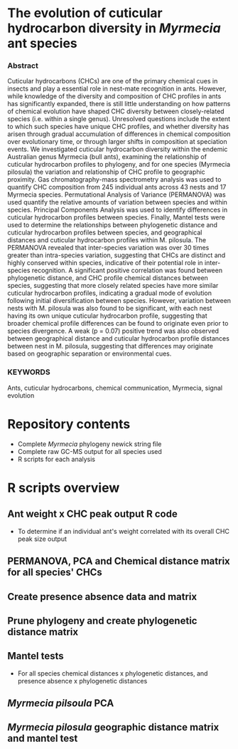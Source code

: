 # The evolution of cuticular hydrocarbon diversity in *Myrmecia* ant species
### Abstract
Cuticular hydrocarbons (CHCs) are one of the primary chemical cues in insects and play a essential role in nest-mate recognition in ants. However, while knowledge of the diversity and composition of CHC profiles in ants has significantly expanded, there is still little understanding on how patterns of chemical evolution have shaped CHC diversity between closely-related species (i.e. within a single genus). Unresolved questions include the extent to which such species have unique CHC profiles, and whether diversity has arisen through gradual accumulation of differences in chemical composition over evolutionary time, or through larger shifts in composition at speciation events. We investigated cuticular hydrocarbon diversity within the endemic Australian genus Myrmecia (bull ants),  examining the relationship of cuticular hydrocarbon profiles to phylogeny, and for one species (Myrmecia pilosula) the variation and relationship of CHC profile to geographic proximity.
Gas chromatography-mass spectrometry analysis was used to quantify CHC composition from 245 individual ants across 43 nests and 17 Myrmecia species. Permutational Analysis of Variance (PERMANOVA) was used quantify the relative amounts of variation between species and within species. Principal Components Analysis was used to identify differences in cuticular hydrocarbon profiles between species. Finally, Mantel tests were used to determine the relationships between phylogenetic distance and cuticular hydrocarbon profiles between species, and geographical distances and cuticular hydrocarbon profiles within M. pilosula. The PERMANOVA revealed that inter-species variation was over 30 times greater than intra-species variation, suggesting that CHCs are distinct and highly conserved within species, indicative of their potential role in inter-species recognition. A significant positive correlation was found between phylogenetic distance, and CHC profile chemical distances between species, suggesting that more closely related species have more similar cuticular hydrocarbon profiles, indicating a gradual mode of evolution following initial diversification between species. However, variation between nests with M. pilosula was also found to be significant, with each nest having its own unique cuticular hydrocarbon profile, suggesting that broader chemical profile differences can be found to originate even prior to species divergence. A weak (p = 0.07) positive trend was also observed between geographical distance and cuticular hydrocarbon profile distances between nest in M. pilosula, suggesting that differences may originate based on geographic separation or environmental cues.

### KEYWORDS
Ants, cuticular hydrocarbons, chemical communication, Myrmecia, signal evolution

# Repository contents
+ Complete *Myrmecia* phylogeny newick string file
+ Complete raw GC-MS output for all species used
+ R scripts for each analysis 

# R scripts overview

## Ant weight x CHC peak output R code
+ To determine if an individual ant's weight correlated with its overall CHC peak size output

## PERMANOVA, PCA and Chemical distance matrix for all species' CHCs

## Create presence absence data and matrix

## Prune phylogeny and create phylogenetic distance matrix

## Mantel tests
+ For all species chemical distances x phylogenetic distances, and presence absence x phylogenetic distances

## *Myrmecia pilsoula* PCA

## *Myrmecia pilosula* geographic distance matrix and mantel test



